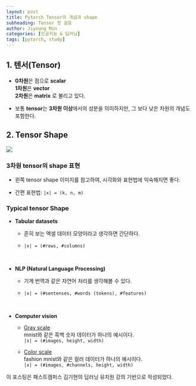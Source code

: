 ```yaml
---
layout: post
title: Pytorch Tensor의 개념과 shape
subheading: Tensor 첫 걸음
author: Jiyoung Min
categories: [인공지능 & 딥러닝]
tags: [pytorch, study]
---
```


## 1. 텐서(Tensor)

- **0차원**은 점으로 **scalar**   
  **1차원**은 **vector**   
  **2차원**은 **matrix** 로 불리고 있다.

- 보통 **tensor**는 **3차원 이상**에서의 성분을 의미하지만, 그 보다 낮은 차원의 개념도 포함한다.

## 2. Tensor Shape

<img src="https://drive.google.com/uc?export=view&id=1zDtynBeOyJTgQU6wMMFTjCE2oXnaN-DS">


### 3차원 tensor의 shape 표현  
- 왼쪽 tensor shape 이미지를 참고하여, 시각화와 표현법에 익숙해지면 좋다.

- 간편 표현법: `|x| = (k, n, m)`

### Typical tensor Shape
- **Tabular datasets** 
 
  - 흔히 보는 엑셀 데이터 모양이라고 생각하면 간단하다.
  
  - `|x| = (#rows, #columns)`
<br/>

- **NLP (Natural Language Processing)**

  - 기계 번역과 같은 자연어 처리를 생각해볼 수 있다.
  
  - `|x| = (#sentenses, #words (tokens), #features)`
<br/>

- **Computer vision**

  - <u>Gray scale</u>    
    mnist와 같은 흑백 숫자 데이터가 하나의 예시이다.   
    `|x| = (#images, height, width)`

  - <u>Color scale</u>    
    fashion mnist와 같은 컬러 데이터가 하나의 예시이다.   
    `|x| = (#images, #channels, height, width)`

이 포스팅은 패스트캠퍼스 김기현의 딥러닝 유치원 강의 기반으로 작성되었다.